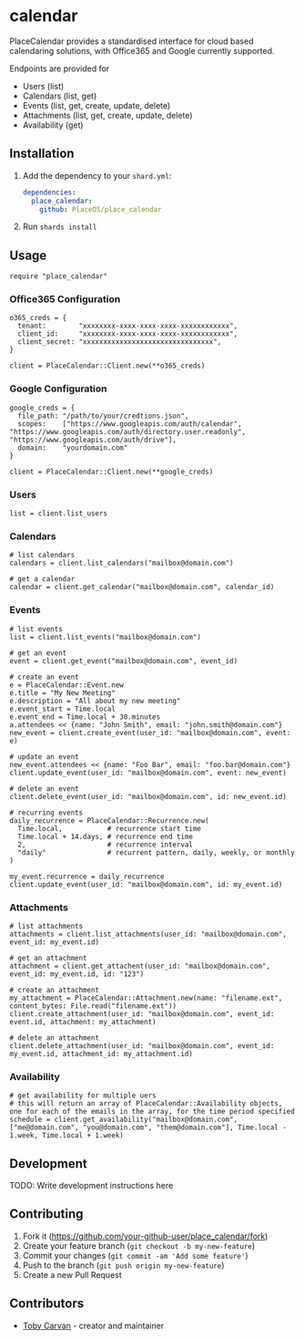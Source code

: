 # calendar

PlaceCalendar provides a standardised interface for cloud based calendaring solutions, with Office365 and Google currently supported.

Endpoints are provided for

* Users (list)
* Calendars (list, get)
* Events (list, get, create, update, delete)
* Attachments (list, get, create, update, delete)
* Availability (get)


## Installation

1. Add the dependency to your `shard.yml`:

   ```yaml
   dependencies:
     place_calendar:
       github: PlaceOS/place_calendar
   ```

2. Run `shards install`

## Usage

```crystal
require "place_calendar"
```

### Office365 Configuration

```
o365_creds = {
  tenant:        "xxxxxxxx-xxxx-xxxx-xxxx-xxxxxxxxxxxx",
  client_id:     "xxxxxxxx-xxxx-xxxx-xxxx-xxxxxxxxxxxx",
  client_secret: "xxxxxxxxxxxxxxxxxxxxxxxxxxxxxxxx",
}

client = PlaceCalendar::Client.new(**o365_creds)
```

### Google Configuration

```
google_creds = {
  file_path: "/path/to/your/credtions.json",
  scopes:    ["https://www.googleapis.com/auth/calendar", "https://www.googleapis.com/auth/directory.user.readonly", "https://www.googleapis.com/auth/drive"],
  domain:    "yourdomain.com"
}

client = PlaceCalendar::Client.new(**google_creds)
```

### Users

```
list = client.list_users
```

### Calendars

```
# list calendars
calendars = client.list_calendars("mailbox@domain.com")

# get a calendar
calendar = client.get_calendar("mailbox@domain.com", calendar_id)
```

### Events

```
# list events
list = client.list_events("mailbox@domain.com")

# get an event
event = client.get_event("mailbox@domain.com", event_id)

# create an event
e = PlaceCalendar::Event.new
e.title = "My New Meeting"
e.description = "All about my new meeting"
e.event_start = Time.local
e.event_end = Time.local + 30.minutes
a.attendees << {name: "John Smith", email: "john.smith@domain.com"}
new_event = client.create_event(user_id: "mailbox@domain.com", event: e)

# update an event
new_event.attendees << {name: "Foo Bar", email: "foo.bar@domain.com"}
client.update_event(user_id: "mailbox@domain.com", event: new_event)

# delete an event
client.delete_event(user_id: "mailbox@domain.com", id: new_event.id)

# recurring events
daily_recurrence = PlaceCalendar::Recurrence.new(
  Time.local,           # recurrence start time
  Time.local + 14.days, # recurrence end time
  2,                    # recurrence interval
  "daily"               # recurrent pattern, daily, weekly, or monthly
)

my_event.recurrence = daily_recurrence
client.update_event(user_id: "mailbox@domain.com", id: my_event.id)
```

### Attachments

```
# list attachments
attachments = client.list_attachments(user_id: "mailbox@domain.com", event_id: my_event.id)

# get an attachment
attachment = client.get_attachent(user_id: "mailbox@domain.com", event_id: my_event.id, id: "123")

# create an attachment
my_attachment = PlaceCalendar::Attachment.new(name: "filename.ext", content_bytes: File.read("filename.ext"))
client.create_attachment(user_id: "mailbox@domain.com", event_id: event.id, attachment: my_attachment)

# delete an attachment
client.delete_attachment(user_id: "mailbox@domain.com", event_id: my_event.id, attachment_id: my_attachment.id)
```

### Availability

```
# get availability for multiple uers
# this will return an array of PlaceCalendar::Availability objects, one for each of the emails in the array, for the time period specified
schedule = client.get_availability("mailbox@domain.com", ["me@domain.com", "you@domain.com", "them@domain.com"], Time.local - 1.week, Time.local + 1.week)
```

## Development

TODO: Write development instructions here

## Contributing

1. Fork it (<https://github.com/your-github-user/place_calendar/fork>)
2. Create your feature branch (`git checkout -b my-new-feature`)
3. Commit your changes (`git commit -am 'Add some feature'`)
4. Push to the branch (`git push origin my-new-feature`)
5. Create a new Pull Request

## Contributors

- [Toby Carvan](https://github.com/your-github-user) - creator and maintainer
